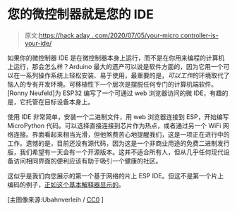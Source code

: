 # 您的微控制器就是您的 IDE

> 原文:[https://hack aday . com/2020/07/05/your-micro controller-is-your-ide/](https://hackaday.com/2020/07/05/your-microcontroller-is-your-ide/)

如果你的微控制器 IDE 是在微控制器本身上运行，而不是在你用来编程的计算机上运行，那会怎么样？Arduino 最大的遗产可以说是软件方面的，因为它用一个可以在一系列操作系统上轻松安装、易于使用，最重要的是，*可以工作*的环境取代了恼人的专有开发环境。可移植性下一个层次是摆脱任何专门的计算机端软件。[Ronny Neufeld]为 ESP32 编写了一个可通过 web 浏览器访问的微 IDE，有趣的是，它托管在目标设备本身上。

使用 IDE 非常简单，安装一个二进制文件，用 web 浏览器连接到 ESP，开始编写 MicroPython 代码。可以选择直接连接到芯片作为热点，或者通过另一个 WiFi 网络连接。界面看起来相当光滑，但他煞费苦心地提醒我们，这是一项正在进行中的工作。遗憾的是，目前还没有源代码，因为这是一个非商业用途的免费二进制发行版，我们希望有一天会有一个开源版本。这并不适合所有人，但从几乎任何现代设备访问相同界面的便利应该有助于吸引一个健康的社区。

这似乎是我们向您展示的第一个基于网络的片上 ESP IDE。但这不是第一个片上编码的例子，[正如这个基本解释器显示的](https://hackaday.com/2016/10/27/basic-interpreter-hidden-in-esp32-silicon/)。

[主图像来源:Ubahnverleih / [CC0](https://commons.wikimedia.org/wiki/File:ESP32_Espressif_ESP-WROOM-32_Dev_Board.jpg) ]